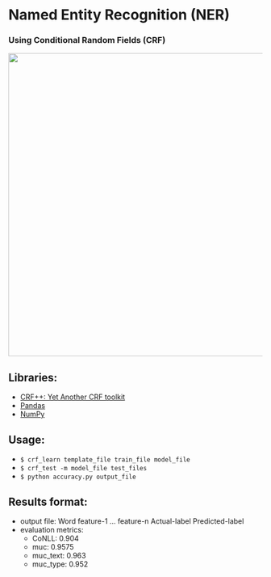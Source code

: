 # Named Entity Recognition (NER)
### Using Conditional Random Fields (CRF)

<img src="https://github.com/AmmarRashed/NER/blob/master/REX-hero.png?raw=true" width=600>

## Libraries:
-  <a href="https://taku910.github.io/crfpp/">CRF++: Yet Another CRF toolkit</a>
-  <a href="https://pandas.pydata.org/">Pandas</a>
-  <a href="http://www.numpy.org/"> NumPy</a>

## Usage:
-  `$ crf_learn template_file train_file model_file`
-  `$ crf_test -m model_file test_files`
-  `$ python accuracy.py output_file`

## Results format:
-  output file: Word feature-1 ... feature-n Actual-label Predicted-label
-  evaluation metrics:
    - CoNLL:		0.904
    - muc:		0.9575
    - muc_text:	0.963
    - muc_type:	0.952
